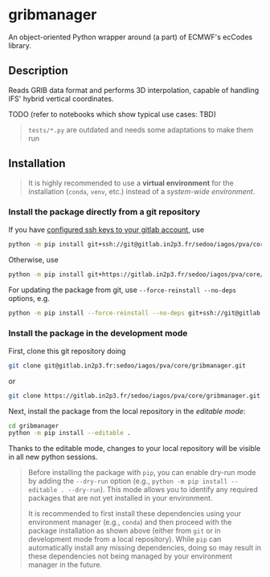 # gribmanager

An object-oriented Python wrapper around (a part) of ECMWF's ecCodes library.


## Description

Reads GRIB data format and performs 3D interpolation, capable of handling IFS' hybrid vertical coordinates.

TODO (refer to notebooks which show typical use cases: TBD)

> `tests/*.py` are outdated and needs some adaptations to make them run 


## Installation

> It is highly recommended to use a **virtual environment** for the installation
(`conda`, `venv`, etc.) instead of a *system-wide environment*.


### Install the package directly from a git repository 

If you have [configured ssh keys to your gitlab account](https://docs.gitlab.com/ee/user/ssh.html#add-an-ssh-key-to-your-gitlab-account),
use
```sh
python -m pip install git+ssh://git@gitlab.in2p3.fr/sedoo/iagos/pva/core/gribmanager.git
```
Otherwise, use
```sh
python -m pip install git+https://gitlab.in2p3.fr/sedoo/iagos/pva/core/gribmanager.git
```
For updating the package from git, use `--force-reinstall --no-deps` options, e.g.
```sh
python -m pip install --force-reinstall --no-deps git+ssh://git@gitlab.in2p3.fr/sedoo/iagos/pva/core/gribmanager.git
```


### Install the package in the development mode

First, clone this git repository doing
```sh
git clone git@gitlab.in2p3.fr:sedoo/iagos/pva/core/gribmanager.git 
```
or
```sh
git clone https://gitlab.in2p3.fr/sedoo/iagos/pva/core/gribmanager.git
```
Next, install the package from the local repository in the *editable mode*:
```sh
cd gribmanager
python -m pip install --editable .
```
Thanks to the editable mode, changes to your local repository will be visible in all new python sessions. 

> Before installing the package with `pip`, you can enable dry-run mode by adding
the `--dry-run` option (e.g., `python -m pip install --editable . --dry-run`). 
This mode allows you to identify any required packages that are not yet installed 
in your environment. 
> 
> It is recommended to first install these dependencies using 
your environment manager (e.g., `conda`) and then proceed with the package installation 
as shown above (either from `git` or in development mode from a local repository). 
While `pip` can automatically install any missing dependencies, doing so may 
result in these dependencies not being managed by your environment manager in the future.